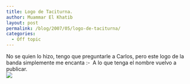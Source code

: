 ```yaml
---
title: Logo de Taciturna.
author: Muammar El Khatib
layout: post
permalink: /blog/2007/05/logo-de-taciturna/
categories:
  - Off topic
---
```

No se quien lo hizo, tengo que preguntarle a Carlos, pero este logo de la banda simplemente me encanta <img src="http://muammar.me/blog/wp-includes/images/smilies/simple-smile.png" alt=":-)" class="wp-smiley" style="height: 1em; max-height: 1em;" /> A lo que tenga el nombre vuelvo a publicar.  
![][1]

 [1]: http://taciturna.com/logo/taciturnalogo.jpg